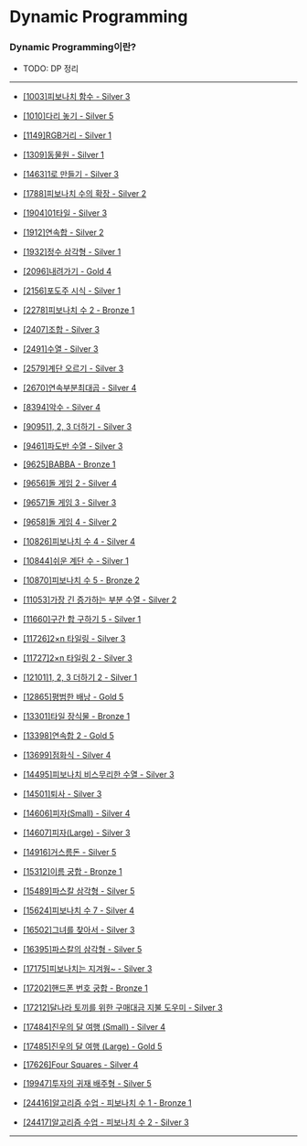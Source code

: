 # Dynamic Programming

### Dynamic Programming이란?

- TODO: DP 정리

---

  - [[1003]피보나치 함수 - Silver 3](https://github.com/firemancha/Algorithm/tree/main/Baekjoon/DynamicProgramming/%5B1003%5D%ED%94%BC%EB%B3%B4%EB%82%98%EC%B9%98%20%ED%95%A8%EC%88%98)

  - [[1010]다리 놓기 - Silver 5](https://github.com/firemancha/Algorithm/tree/main/Baekjoon/DynamicProgramming/%5B1010%5D%EB%8B%A4%EB%A6%AC%20%EB%86%93%EA%B8%B0)

  - [[1149]RGB거리 - Silver 1](https://github.com/firemancha/Algorithm/tree/main/Baekjoon/DynamicProgramming/%5B1149%5DRGB%EA%B1%B0%EB%A6%AC)

  - [[1309]동물원 - Silver 1](https://github.com/firemancha/Algorithm/tree/main/Baekjoon/DynamicProgramming/%5B1309%5D%EB%8F%99%EB%AC%BC%EC%9B%90)

  - [[1463]1로 만들기 - Silver 3](https://github.com/firemancha/Algorithm/tree/main/Baekjoon/DynamicProgramming/%5B1463%5D1%EB%A1%9C%20%EB%A7%8C%EB%93%A4%EA%B8%B0)

  - [[1788]피보나치 수의 확장 - Silver 2](https://github.com/firemancha/Algorithm/tree/main/Baekjoon/DynamicProgramming/%5B1788%5D%ED%94%BC%EB%B3%B4%EB%82%98%EC%B9%98%20%EC%88%98%EC%9D%98%20%ED%99%95%EC%9E%A5)

  - [[1904]01타일 - Silver 3](https://github.com/firemancha/Algorithm/tree/main/Baekjoon/DynamicProgramming/%5B1904%5D01%ED%83%80%EC%9D%BC)

  - [[1912]연속합 - Silver 2](https://github.com/firemancha/Algorithm/tree/main/Baekjoon/DynamicProgramming/%5B1912%5D%EC%97%B0%EC%86%8D%ED%95%A9)

  - [[1932]정수 삼각형 - Silver 1](https://github.com/firemancha/Algorithm/tree/main/Baekjoon/DynamicProgramming/%5B1932%5D%EC%A0%95%EC%88%98%20%EC%82%BC%EA%B0%81%ED%98%95)

  - [[2096]내려가기 - Gold 4](https://github.com/firemancha/Algorithm/tree/main/Baekjoon/DynamicProgramming/%5B2096%5D%EB%82%B4%EB%A0%A4%EA%B0%80%EA%B8%B0)

  - [[2156]포도주 시식 - Silver 1](https://github.com/firemancha/Algorithm/tree/main/Baekjoon/DynamicProgramming/%5B2156%5D%ED%8F%AC%EB%8F%84%EC%A3%BC%20%EC%8B%9C%EC%8B%9D)

  - [[2278]피보나치 수 2 - Bronze 1](https://github.com/firemancha/Algorithm/tree/main/Baekjoon/DynamicProgramming/%5B2748%5D%ED%94%BC%EB%B3%B4%EB%82%98%EC%B9%98%20%EC%88%98%202)

  - [[2407]조합 - Silver 3](https://github.com/firemancha/Algorithm/tree/main/Baekjoon/DynamicProgramming/%5B2407%5D%EC%A1%B0%ED%95%A9)

  - [[2491]수열 - Silver 3](https://github.com/firemancha/Algorithm/tree/main/Baekjoon/DynamicProgramming/%5B2491%5D%EC%88%98%EC%97%B4)

  - [[2579]계단 오르기 - Silver 3](https://github.com/firemancha/Algorithm/tree/main/Baekjoon/DynamicProgramming/%5B2579%5D%EA%B3%84%EB%8B%A8%20%EC%98%A4%EB%A5%B4%EA%B8%B0)

  - [[2670]연속부분최대곱 - Silver 4](https://github.com/firemancha/Algorithm/tree/main/Baekjoon/DynamicProgramming/%5B2670%5D%EC%97%B0%EC%86%8D%EB%B6%80%EB%B6%84%EC%B5%9C%EB%8C%80%EA%B3%B1)

  - [[8394]악수 - Silver 4](https://github.com/firemancha/Algorithm/tree/main/Baekjoon/DynamicProgramming/%5B8394%5D%EC%95%85%EC%88%98)

  - [[9095]1, 2, 3 더하기 - Silver 3](https://github.com/firemancha/Algorithm/tree/main/Baekjoon/DynamicProgramming/%5B9095%5D1%2C%202%2C%203%20%EB%8D%94%ED%95%98%EA%B8%B0)

  - [[9461]파도반 수열 - Silver 3](https://github.com/firemancha/Algorithm/tree/main/Baekjoon/DynamicProgramming/%5B9461%5D%ED%8C%8C%EB%8F%84%EB%B0%98%20%EC%88%98%EC%97%B4)

  - [[9625]BABBA - Bronze 1](https://github.com/firemancha/Algorithm/tree/main/Baekjoon/DynamicProgramming/%5B9625%5DBABBA)

  - [[9656]돌 게임 2 - Silver 4](https://github.com/firemancha/Algorithm/tree/main/Baekjoon/DynamicProgramming/%5B9656%5D%EB%8F%8C%20%EA%B2%8C%EC%9E%84%202)

  - [[9657]돌 게임 3 - Silver 3](https://github.com/firemancha/Algorithm/tree/main/Baekjoon/DynamicProgramming/%5B9657%5D%EB%8F%8C%20%EA%B2%8C%EC%9E%84%203)

  - [[9658]돌 게임 4 - Silver 2](https://github.com/firemancha/Algorithm/tree/main/Baekjoon/DynamicProgramming/%5B9658%5D%EB%8F%8C%20%EA%B2%8C%EC%9E%84%204)

  - [[10826]피보나치 수 4 - Silver 4](https://github.com/firemancha/Algorithm/tree/main/Baekjoon/DynamicProgramming/%5B10826%5D%ED%94%BC%EB%B3%B4%EB%82%98%EC%B9%98%20%EC%88%98%204)

  - [[10844]쉬운 계단 수 - Silver 1](https://github.com/firemancha/Algorithm/tree/main/Baekjoon/DynamicProgramming/%5B10844%5D%EC%89%AC%EC%9A%B4%20%EA%B3%84%EB%8B%A8%20%EC%88%98)

  - [[10870]피보나치 수 5 - Bronze 2](https://github.com/firemancha/Algorithm/tree/main/Baekjoon/DynamicProgramming/%5B10870%5D%ED%94%BC%EB%B3%B4%EB%82%98%EC%B9%98%20%EC%88%98%205)

  - [[11053]가장 긴 증가하는 부분 수열 - Silver 2](https://github.com/firemancha/Algorithm/tree/main/Baekjoon/DynamicProgramming/%5B11053%5D%EA%B0%80%EC%9E%A5%20%EA%B8%B4%20%EC%A6%9D%EA%B0%80%ED%95%98%EB%8A%94%20%EB%B6%80%EB%B6%84%20%EC%88%98%EC%97%B4)

  - [[11660]구간 합 구하기 5 - Silver 1](https://github.com/firemancha/Algorithm/tree/main/Baekjoon/DynamicProgramming/%5B11660%5D%EA%B5%AC%EA%B0%84%20%ED%95%A9%20%EA%B5%AC%ED%95%98%EA%B8%B0%205)

  - [[11726]2×n 타일링 - Silver 3](https://github.com/firemancha/Algorithm/tree/main/Baekjoon/DynamicProgramming/%5B11726%5D2%C3%97n%20%ED%83%80%EC%9D%BC%EB%A7%81)

  - [[11727]2×n 타일링 2 - Silver 3](https://github.com/firemancha/Algorithm/tree/main/Baekjoon/DynamicProgramming/%5B11727%5D2%C3%97n%20%ED%83%80%EC%9D%BC%EB%A7%81%202)

  - [[12101]1, 2, 3 더하기 2 - Silver 1](https://github.com/firemancha/Algorithm/tree/main/Baekjoon/DynamicProgramming/%5B12101%5D1%2C%202%2C%203%20%EB%8D%94%ED%95%98%EA%B8%B0%202)

  - [[12865]평범한 배낭 - Gold 5](https://github.com/firemancha/Algorithm/tree/main/Baekjoon/DynamicProgramming/%5B12865%5D%ED%8F%89%EB%B2%94%ED%95%9C%20%EB%B0%B0%EB%82%AD)

  - [[13301]타일 장식물 - Bronze 1](https://github.com/firemancha/Algorithm/tree/main/Baekjoon/DynamicProgramming/%5B13301%5D%ED%83%80%EC%9D%BC%20%EC%9E%A5%EC%8B%9D%EB%AC%BC)

  - [[13398]연속합 2 - Gold 5](https://github.com/firemancha/Algorithm/tree/main/Baekjoon/DynamicProgramming/%5B13398%5D%EC%97%B0%EC%86%8D%ED%95%A9%202)

  - [[13699]점화식 - Silver 4](https://github.com/firemancha/Algorithm/tree/main/Baekjoon/DynamicProgramming/%5B13699%5D%EC%A0%90%ED%99%94%EC%8B%9D)

  - [[14495]피보나치 비스무리한 수열 - Silver 3](https://github.com/firemancha/Algorithm/tree/main/Baekjoon/DynamicProgramming/%5B14495%5D%ED%94%BC%EB%B3%B4%EB%82%98%EC%B9%98%20%EB%B9%84%EC%8A%A4%EB%AC%B4%EB%A6%AC%ED%95%9C%20%EC%88%98%EC%97%B4)

  - [[14501]퇴사 - Silver 3](https://github.com/firemancha/Algorithm/tree/main/Baekjoon/DynamicProgramming/%5B14501%5D%ED%87%B4%EC%82%AC)

  - [[14606]피자(Small) - Silver 4](<https://github.com/firemancha/Algorithm/tree/main/Baekjoon/DynamicProgramming/%5B14606%5D%ED%94%BC%EC%9E%90(Small)>)

  - [[14607]피자(Large) - Silver 3](<https://github.com/firemancha/Algorithm/tree/main/Baekjoon/DynamicProgramming/%5B14607%5D%ED%94%BC%EC%9E%90(Large)>)

  - [[14916]거스름돈 - Silver 5](https://github.com/firemancha/Algorithm/tree/main/Baekjoon/DynamicProgramming/%5B14916%5D%EA%B1%B0%EC%8A%A4%EB%A6%84%EB%8F%88)

  - [[15312]이름 궁합 - Bronze 1](https://github.com/firemancha/Algorithm/tree/main/Baekjoon/DynamicProgramming/%5B15312%5D%EC%9D%B4%EB%A6%84%20%EA%B6%81%ED%95%A9)

  - [[15489]파스칼 삼각형 - Silver 5](https://github.com/firemancha/Algorithm/tree/main/Baekjoon/DynamicProgramming/%5B15489%5D%ED%8C%8C%EC%8A%A4%EC%B9%BC%20%EC%82%BC%EA%B0%81%ED%98%95)

  - [[15624]피보나치 수 7 - Silver 4](https://github.com/firemancha/Algorithm/tree/main/Baekjoon/DynamicProgramming/%5B15624%5D%ED%94%BC%EB%B3%B4%EB%82%98%EC%B9%98%20%EC%88%98%207)

  - [[16502]그녀를 찾아서 - Silver 3](https://github.com/firemancha/Algorithm/tree/main/Baekjoon/DynamicProgramming/%5B16502%5D%EA%B7%B8%EB%85%80%EB%A5%BC%20%EC%B0%BE%EC%95%84%EC%84%9C)

  - [[16395]파스칼의 삼각형 - Silver 5](https://github.com/firemancha/Algorithm/tree/main/Baekjoon/DynamicProgramming/%5B16395%5D%ED%8C%8C%EC%8A%A4%EC%B9%BC%EC%9D%98%20%EC%82%BC%EA%B0%81%ED%98%95)

  - [[17175]피보나치는 지겨웡~ - Silver 3](https://github.com/firemancha/Algorithm/tree/main/Baekjoon/DynamicProgramming/%5B17175%5D%ED%94%BC%EB%B3%B4%EB%82%98%EC%B9%98%EB%8A%94%20%EC%A7%80%EA%B2%A8%EC%9B%A1~)

  - [[17202]핸드폰 번호 궁합 - Bronze 1](https://github.com/firemancha/Algorithm/tree/main/Baekjoon/DynamicProgramming/%5B17202%5D%ED%95%B8%EB%93%9C%ED%8F%B0%20%EB%B2%88%ED%98%B8%20%EA%B6%81%ED%95%A9)

  - [[17212]달나라 토끼를 위한 구매대금 지불 도우미 - Silver 3](https://github.com/firemancha/Algorithm/tree/main/Baekjoon/DynamicProgramming/%5B17212%5D%EB%8B%AC%EB%82%98%EB%9D%BC%20%ED%86%A0%EB%81%BC%EB%A5%BC%20%EC%9C%84%ED%95%9C%20%EA%B5%AC%EB%A7%A4%EB%8C%80%EA%B8%88%20%EC%A7%80%EB%B6%88%20%EB%8F%84%EC%9A%B0%EB%AF%B8)

  - [[17484]진우의 달 여행 (Small) - Silver 4](https://github.com/firemancha/Algorithm/tree/main/Baekjoon/DynamicProgramming/%5B17484%5D%EC%A7%84%EC%9A%B0%EC%9D%98%20%EB%8B%AC%20%EC%97%AC%ED%96%89%20(Small))

  - [[17485]진우의 달 여행 (Large) - Gold 5](https://github.com/firemancha/Algorithm/tree/main/Baekjoon/DynamicProgramming/%5B17485%5D%EC%A7%84%EC%9A%B0%EC%9D%98%20%EB%8B%AC%20%EC%97%AC%ED%96%89%20(Large))

  - [[17626]Four Squares - Silver 4](https://github.com/firemancha/Algorithm/tree/main/Baekjoon/DynamicProgramming/%5B17626%5DFour%20Squares)

  - [[19947]투자의 귀재 배주형 - Silver 5](https://github.com/firemancha/Algorithm/tree/main/Baekjoon/DynamicProgramming/%5B19947%5D%ED%88%AC%EC%9E%90%EC%9D%98%20%EA%B7%80%EC%9E%AC%20%EB%B0%B0%EC%A3%BC%ED%98%95)

  - [[24416]알고리즘 수업 - 피보나치 수 1 - Bronze 1](https://github.com/firemancha/Algorithm/tree/main/Baekjoon/DynamicProgramming/%5B24416%5D%EC%95%8C%EA%B3%A0%EB%A6%AC%EC%A6%98%20%EC%88%98%EC%97%85%20-%20%ED%94%BC%EB%B3%B4%EB%82%98%EC%B9%98%20%EC%88%98%201)

  - [[24417]알고리즘 수업 - 피보나치 수 2 - Silver 3](https://github.com/firemancha/Algorithm/tree/main/Baekjoon/DynamicProgramming/%5B24417%5D%EC%95%8C%EA%B3%A0%EB%A6%AC%EC%A6%98%20%EC%88%98%EC%97%85%20-%20%ED%94%BC%EB%B3%B4%EB%82%98%EC%B9%98%20%EC%88%98%202)

---
